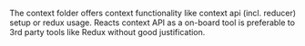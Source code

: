 The context folder offers context functionality like context api (incl. reducer) setup or redux usage.
Reacts context API as a on-board tool is preferable to 3rd party tools like Redux without good justification.